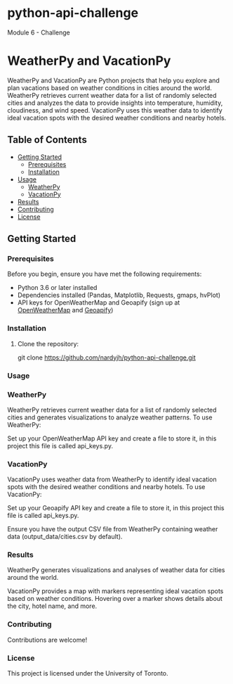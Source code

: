 # python-api-challenge

Module 6 - Challenge

# WeatherPy and VacationPy

WeatherPy and VacationPy are Python projects that help you explore and plan vacations based on weather conditions in cities around the world. WeatherPy retrieves current weather data for a list of randomly selected cities and analyzes the data to provide insights into temperature, humidity, cloudiness, and wind speed. VacationPy uses this weather data to identify ideal vacation spots with the desired weather conditions and nearby hotels.

## Table of Contents

- [Getting Started](#getting-started)
  - [Prerequisites](#prerequisites)
  - [Installation](#installation)
- [Usage](#usage)
  - [WeatherPy](#weatherpy)
  - [VacationPy](#vacationpy)
- [Results](#results)
- [Contributing](#contributing)
- [License](#license)

## Getting Started

### Prerequisites

Before you begin, ensure you have met the following requirements:

- Python 3.6 or later installed
- Dependencies installed (Pandas, Matplotlib, Requests, gmaps, hvPlot)
- API keys for OpenWeatherMap and Geoapify (sign up at [OpenWeatherMap](https://openweathermap.org/api) and [Geoapify](https://www.geoapify.com/))

### Installation

1. Clone the repository:

   git clone https://github.com/nardyjh/python-api-challenge.git

### Usage
### WeatherPy
WeatherPy retrieves current weather data for a list of randomly selected cities and generates visualizations to analyze weather patterns. To use WeatherPy:

Set up your OpenWeatherMap API key and create a file to store it, in this project this file is called api_keys.py.

### VacationPy
VacationPy uses weather data from WeatherPy to identify ideal vacation spots with the desired weather conditions and nearby hotels. To use VacationPy:

Set up your Geoapify API key and create a file to store it, in this project this file is called api_keys.py.

Ensure you have the output CSV file from WeatherPy containing weather data (output_data/cities.csv by default).

### Results
WeatherPy generates visualizations and analyses of weather data for cities around the world.

VacationPy provides a map with markers representing ideal vacation spots based on weather conditions. Hovering over a marker shows details about the city, hotel name, and more.

### Contributing
Contributions are welcome! 

### License
This project is licensed under the University of Toronto. 